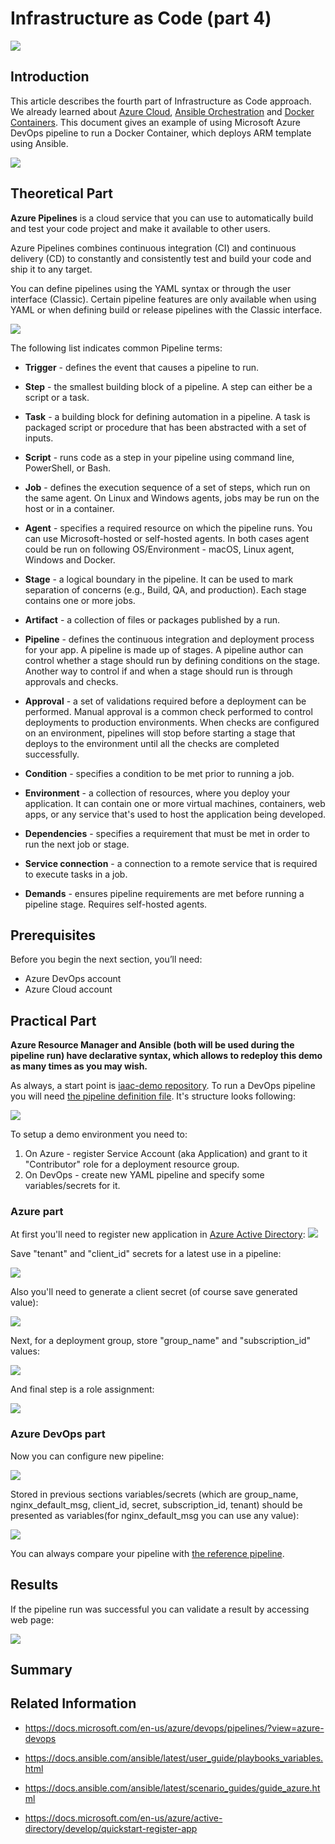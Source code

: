 # Infrastructure as Code (part 4)
![](/images/iac/logo_transparent.png)


## Introduction
This article describes the fourth part of Infrastructure as Code approach. We already learned about [Azure Cloud](/iac-00/README.md), [Ansible Orchestration]((/iac-01/README.md)) and [Docker Containers]((/iac-02/README.md)). This document gives an example of using Microsoft Azure DevOps pipeline to run a Docker Container, which deploys ARM template using Ansible.

![](/images/iac/cloud_journey_03.png)

## Theoretical Part
**Azure Pipelines** is a cloud service that you can use to automatically build and test your code project and make it available to other users. 

Azure Pipelines combines continuous integration (CI) and continuous delivery (CD) to constantly and consistently test and build your code and ship it to any target.

You can define pipelines using the YAML syntax or through the user interface (Classic). Certain pipeline features are only available when using YAML or when defining build or release pipelines with the Classic interface.

![](/images/iac/devops_pipeline.png)

The following list indicates common Pipeline terms:

* **Trigger** - defines the event that causes a pipeline to run.

* **Step** - the smallest building block of a pipeline. A step can either be a script or a task. 

* **Task** - a building block for defining automation in a pipeline. A task is packaged script or procedure that has been abstracted with a set of inputs.

* **Script** - runs code as a step in your pipeline using command line, PowerShell, or Bash. 

* **Job** - defines the execution sequence of a set of steps, which run on the same agent. On Linux and Windows agents, jobs may be run on the host or in a container.

* **Agent** - specifies a required resource on which the pipeline runs. You can use Microsoft-hosted or self-hosted agents. In both cases agent could be run on following OS/Environment - macOS, Linux agent, Windows and Docker.

* **Stage** - a logical boundary in the pipeline. It can be used to mark separation of concerns (e.g., Build, QA, and production). Each stage contains one or more jobs.

* **Artifact** - a collection of files or packages published by a run. 

* **Pipeline** - defines the continuous integration and deployment process for your app. A pipeline is made up of stages. A pipeline author can control whether a stage should run by defining conditions on the stage. Another way to control if and when a stage should run is through approvals and checks.

* **Approval** - a set of validations required before a deployment can be performed. Manual approval is a common check performed to control deployments to production environments. When checks are configured on an environment, pipelines will stop before starting a stage that deploys to the environment until all the checks are completed successfully.

* **Condition** - specifies a condition to be met prior to running a job.

* **Environment** - a collection of resources, where you deploy your application. It can contain one or more virtual machines, containers, web apps, or any service that's used to host the application being developed.

* **Dependencies** - specifies a requirement that must be met in order to run the next job or stage.

* **Service connection** - a connection to a remote service that is required to execute tasks in a job.

* **Demands** - ensures pipeline requirements are met before running a pipeline stage. Requires self-hosted agents.

## Prerequisites
Before you begin the next section, you’ll need:
* Azure DevOps account 
* Azure Cloud account

## Practical Part

**Azure Resource Manager and Ansible (both will be used during the pipeline run) have declarative syntax, which allows to redeploy this demo as many times as you may wish.**

As always, a start point is [iaac-demo repository](https://github.com/groovy-sky/iaac-demo). To run a DevOps pipeline you will need [the pipeline definition file](https://raw.githubusercontent.com/groovy-sky/iaac-demo/master/.github/pipelines/run_docker_image.yml). It's structure looks following:

![](/images/iac/pipeline_structure.png)

To setup a demo environment you need to:
1. On Azure - register Service Account (aka Application) and grant to it "Contributor" role for a deployment resource group.
2. On DevOps - create new YAML pipeline and specify some variables/secrets for it.

### Azure part
At first you'll need to register new application in [Azure Active Directory](https://portal.azure.com/#blade/Microsoft_AAD_IAM/ActiveDirectoryMenuBlade/RegisteredApps
):
![](/images/iac/az_app_reg.png)

Save "tenant" and "client_id" secrets for a latest use in a pipeline:

![](/images/iac/az_app_id.png)

Also you'll need to generate a client secret (of course save generated value): 

![](/images/iac/az_app_key.png)

Next, for a deployment group, store "group_name" and "subscription_id" values:

![](/images/iac/az_res_grp_sub_id.png)

And final step is a role assignment:

![](/images/iac/az_grp_spn_assign.png)

### Azure DevOps part
Now you can configure new pipeline:

![](/images/iac/new_devops_pipeline.png)

Stored in previous sections variables/secrets (which are group_name, nginx_default_msg, client_id, secret, subscription_id, tenant) should be presented as variables(for nginx_default_msg you can use any value):

![](/images/iac/pipeline_var_structure.png)

You can always compare your pipeline with [the reference pipeline](https://dev.azure.com/Infrastructure-as-C0de/pipeline-demo/_build?definitionId=4&_a=summary).

## Results

If the pipeline run was successful you can validate a result by accessing web page:

![](/images/iac/pipeline_run_result.png)

## Summary

## Related Information

* https://docs.microsoft.com/en-us/azure/devops/pipelines/?view=azure-devops

* https://docs.ansible.com/ansible/latest/user_guide/playbooks_variables.html

* https://docs.ansible.com/ansible/latest/scenario_guides/guide_azure.html

* https://docs.microsoft.com/en-us/azure/active-directory/develop/quickstart-register-app
